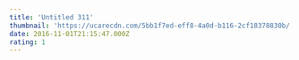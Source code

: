 ```yaml
---
title: 'Untitled 311'
thumbnail: 'https://ucarecdn.com/5bb1f7ed-eff8-4a0d-b116-2cf18378830b/'
date: 2016-11-01T21:15:47.000Z
rating: 1
---
```

